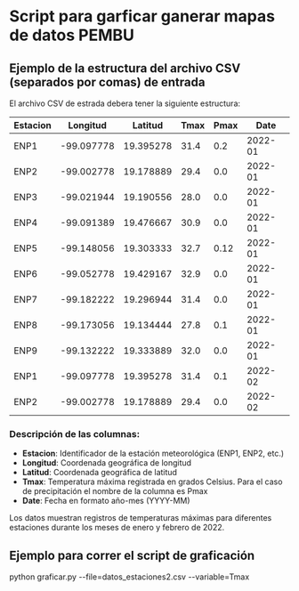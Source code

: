 # Script para garficar ganerar mapas de datos PEMBU

## Ejemplo de la estructura del archivo CSV (separados por comas)  de entrada

El archivo CSV de estrada debera tener la siguiente estructura:

| Estacion | Longitud | Latitud | Tmax | Pmax |   Date  |
|----------|----------|---------|------|------|---------|
| ENP1 | -99.097778 | 19.395278 | 31.4 |  0.2 | 2022-01 |
| ENP2 | -99.002778 | 19.178889 | 29.4 |  0.0 | 2022-01 |
| ENP3 | -99.021944 | 19.190556 | 28.0 |  0.0 | 2022-01 |
| ENP4 | -99.091389 | 19.476667 | 30.9 |  0.0 | 2022-01 |
| ENP5 | -99.148056 | 19.303333 | 32.7 | 0.12 | 2022-01 |
| ENP6 | -99.052778 | 19.429167 | 32.9 |  0.0 | 2022-01 |
| ENP7 | -99.182222 | 19.296944 | 31.4 |  0.0 | 2022-01 |
| ENP8 | -99.173056 | 19.134444 | 27.8 |  0.1 | 2022-01 |
| ENP9 | -99.132222 | 19.333889 | 32.0 |  0.0 | 2022-01 |
| ENP1 | -99.097778 | 19.395278 | 31.4 |  0.1 | 2022-02 |
| ENP2 | -99.002778 | 19.178889 | 29.4 |  0.0 |2022-02 |

### Descripción de las columnas:

- **Estacion**: Identificador de la estación meteorológica (ENP1, ENP2, etc.)
- **Longitud**: Coordenada geográfica de longitud
- **Latitud**: Coordenada geográfica de latitud
- **Tmax**: Temperatura máxima registrada en grados Celsius. Para el caso de precipitación el nombre de la columna es Pmax
- **Date**: Fecha en formato año-mes (YYYY-MM)

Los datos muestran registros de temperaturas máximas para diferentes estaciones durante los meses de enero y febrero de 2022.

## Ejemplo para correr el script de graficación  
  
  python graficar.py --file=datos_estaciones2.csv --variable=Tmax
